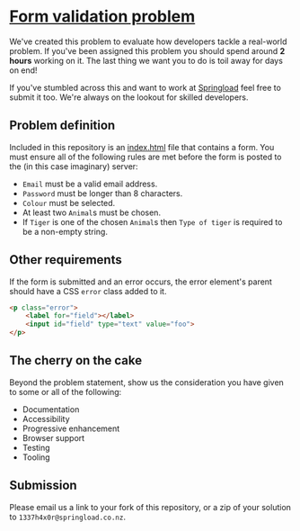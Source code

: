 # [Form validation problem](https://github.com/springload/form-validation-problem)

We've created this problem to evaluate how developers tackle a real-world problem. If you've been assigned this problem you should spend around **2 hours** working on it. The last thing we want you to do is toil away for days on end!

If you've stumbled across this and want to work at [Springload](https://www.springload.co.nz/) feel free to submit it too. We're always on the lookout for skilled developers.

## Problem definition

Included in this repository is an [index.html](index.html) file that contains a form. You must ensure all of the following rules are met before the form is posted to the (in this case imaginary) server:

* `Email` must be a valid email address.
* `Password` must be longer than 8 characters.
* `Colour` must be selected.
* At least two `Animal`s must be chosen.
* If `Tiger` is one of the chosen `Animal`s then `Type of tiger` is required to be a non-empty string.

## Other requirements

If the form is submitted and an error occurs, the error element's parent should have a CSS `error` class added to it.

```html
<p class="error">
    <label for="field"></label>
    <input id="field" type="text" value="foo">
</p>
```

## The cherry on the cake

Beyond the problem statement, show us the consideration you have given to some or all of the following:

- Documentation
- Accessibility
- Progressive enhancement
- Browser support
- Testing
- Tooling

## Submission

Please email us a link to your fork of this repository, or a zip of your solution to `1337h4x0r@springload.co.nz`.
